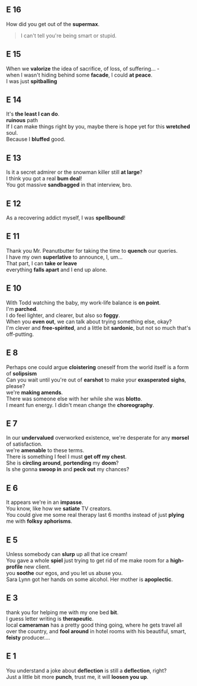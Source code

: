
## E 16 
How did you get out of the **supermax**.  
> I can't tell you're being smart or stupid.  

## E 15  

When we **valorize** the idea of sacrifice, of loss, of suffering... -  
when I wasn't hiding behind some **facade**, I could **at peace**.  
I was just **spitballing**  

## E 14 
It's **the least I can do**.  
**ruinous** path  
If I can make things right by you, maybe there is hope yet for this **wretched** soul.  
Because I **bluffed** good.  


## E 13  
Is it a secret admirer or the snowman killer still **at large**?  
I think you got a real **bum deal**!  
You got massive **sandbagged** in that interview, bro.  


## E 12  
As a recovering addict myself, I was **spellbound**!  

## E 11 
Thank you Mr. Peanutbutter for taking the time to **quench** our queries.  
I have my own **superlative** to announce, I, um...  
That part, I can **take or leave**  
everything **falls apart** and I end up alone.  


##  E 10  
With Todd watching the baby, my work-life balance is **on point**.  
I'm **parched**.  
I do feel lighter, and clearer, but also so **foggy**.  
When you **even out**, we can talk about trying something else, okay?  
I'm clever and **free-spirited**, and a little bit **sardonic**, but not so much that's off-putting.  


## E 8 
Perhaps one could argue **cloistering** oneself from the world itself is a form of **solipsism**  
Can you wait until you're out of **earshot** to make your **exasperated** **sighs**, please?  
we're **making amends**.  
There was someone else with her while she was **blotto**.  
I meant fun energy. I didn't mean change the **choreography**.  


## E 7  
In our **undervalued** overworked existence, we're desperate for any **morsel** of satisfaction.  
we're **amenable** to these terms.  
There is something I feel I must **get off my chest**.  
She is **circling around**, **portending** my **doom**?  
Is she gonna **swoop in** and **peck out** my chances?  

## E 6  
It appears we're in an **impasse**.  
You know, like how we **satiate** TV creators.  
You could give me some real therapy last 6 months instead of just **plying** me with **folksy** **aphorisms**.  

## E 5 
Unless somebody can **slurp** up all that ice cream!  
You gave a whole **spiel** just trying to get rid of me make room for a **high-profile** new client.  
you **soothe** our egos, and you let us abuse you.  
Sara Lynn got her hands on some alcohol. Her mother is **apoplectic**.  


## E 3 
thank you for helping me with my one bed **bit**.  
I guess letter writing is **therapeutic**.  
local **cameraman** has a pretty good thing going, where he gets travel all over the country, and **fool around** in hotel rooms with his beautiful, smart, **feisty** producer....  

## E 1 
You understand a joke about **deflection** is still a **deflection**, right?  
Just a little bit more **punch**, trust me, it will **loosen you up**.  
